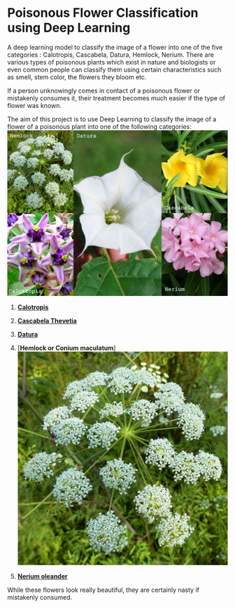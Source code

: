 # Poisonous Flower Classification using Deep Learning
A deep learning model to classify the image of a flower into one of the five categories : Calotropis, Cascabela, Datura, Hemlock, Nerium.
There are various types of poisonous plants which exist in nature and biologists or even common people can classify them using certain characteristics such as smell, stem color, the flowers they bloom etc. 

If a person unknowingly comes in contact of a poisonous flower or mistakenly consumes it, their treatment becomes much easier if the type of flower was known.

The aim of this project is to use Deep Learning to classify the image of a flower of a poisonous plant into one of the following categories:
![](https://github.com/janmejai2002/Poisonous-Flower-Classification-using-Deep-Learning/blob/master/examples/collage2.jpg)

1.  [__Calotropis__](https://en.wikipedia.org/wiki/Calotropis_gigantea#:~:text=Calotropis%20is%20a%20poisonous%20plant.&text=It%20is%20used%20as%20an,keratoconjunctivitis%20and%20reversible%20vision%20loss.)

2.  [__Cascabela Thevetia__](https://www.childrens.health.qld.gov.au/poisonous-plant-yellow-oleander-cascabela-thevetia/#:~:text=Cascabela%20thevetia%20is%20a%20restricted,particularly%20the%20fruit%20and%20seeds.&text=Symptoms%20may%20include%20a%20burning,a%20slow%20or%20irregular%20heartbeat.)

3. [__Datura__](https://en.wikipedia.org/wiki/Datura#:~:text=All%20species%20of%20Datura%20are,even%20death%20if%20taken%20internally.)

4. [__Hemlock or Conium maculatum__]
[![](https://github.com/janmejai2002/Poisonous-Flower-Classification-using-Deep-Learning/blob/master/dataset/hemlock/00000000.jpg "Hemlock")](https://en.wikipedia.org/wiki/Conium_maculatum)

5. [__Nerium oleander__](https://en.wikipedia.org/wiki/Nerium#Toxicity)

While these flowers look really beautiful, they are certainly nasty if mistakenly consumed.



